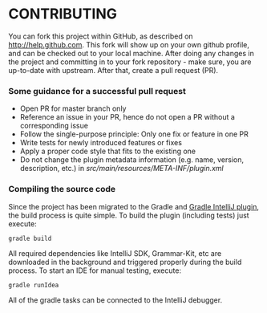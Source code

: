 # CONTRIBUTING
You can fork this project within GitHub, as described on http://help.github.com.
This fork will show up on your own github profile, and can be checked out to your local machine.
After doing any changes in the project and committing in to your fork repository - make sure, you are up-to-date with upstream.
After that, create a pull request (PR).

### Some guidance for a successful pull request

- Open PR for master branch only
- Reference an issue in your PR, hence do not open a PR without a corresponding issue
- Follow the single-purpose principle: Only one fix or feature in one PR
- Write tests for newly introduced features or fixes
- Apply a proper code style that fits to the existing one
- Do not change the plugin metadata information (e.g. name, version, description, etc.) in _src/main/resources/META-INF/plugin.xml_

### Compiling the source code

Since the project has been migrated to the Gradle and [Gradle IntelliJ plugin](https://github.com/JetBrains/gradle-intellij-plugin),
the build process is quite simple. To build the plugin (including tests) just execute:

```
gradle build
```
    
All required dependencies like IntelliJ SDK, Grammar-Kit, etc are downloaded in the background and triggered properly
during the build process. To start an IDE for manual testing, execute:

```
gradle runIdea
```
 
All of the gradle tasks can be connected to the IntelliJ debugger.
